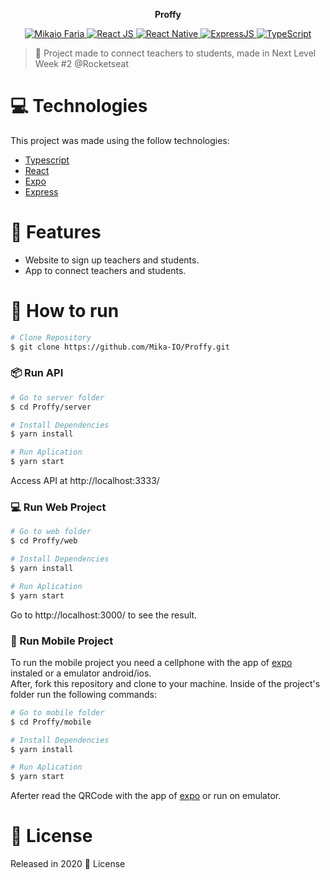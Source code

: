 <p align="center">
   <b>Proffy</b>
</p>

<p align="center">	
   <a href="https://www.linkedin.com/in/mikaiofaria/">
      <img alt="Mikaio Faria" src="https://img.shields.io/badge/-MikaioFaria-8257E5?style=flat&logo=Linkedin&logoColor=white" />
      <img alt="React JS" src="https://img.shields.io/badge/-React JS-8257E5" />
      <img alt="React Native" src="https://img.shields.io/badge/-React Native-8257E5" />
      <img alt="ExpressJS" src="https://img.shields.io/badge/-ExpressJS-8257E5" />
      <img alt="TypeScript" src="https://img.shields.io/badge/-TypeScript-8257E5" />
   </a>
</p>

> :rocket: Project made to connect teachers to students, made in Next Level Week #2 @Rocketseat

# :computer: Technologies
This project was made using the follow technologies:

* [Typescript](https://www.typescriptlang.org/)      
* [React](https://reactjs.org/)      
* [Expo](https://expo.io/)       
* [Express](https://expressjs.com/)      

# :rocket: Features

* Website to sign up teachers and students.
* App to connect teachers and students.

# :construction_worker: How to run
```bash
# Clone Repository
$ git clone https://github.com/Mika-IO/Proffy.git
```
### 📦 Run API

```bash
# Go to server folder
$ cd Proffy/server

# Install Dependencies
$ yarn install

# Run Aplication
$ yarn start
```
Access API at http://localhost:3333/

### 💻 Run Web Project

```bash
# Go to web folder
$ cd Proffy/web

# Install Dependencies
$ yarn install

# Run Aplication
$ yarn start
```
Go to http://localhost:3000/ to see the result.

### 📱 Run Mobile Project
To run the mobile project you need a cellphone with the app of [expo](https://play.google.com/store/apps/details?id=host.exp.exponent) instaled or a emulator android/ios.
<br />
After, fork this repository and clone to your machine. Inside of the project's folder run the following commands:

```bash
# Go to mobile folder
$ cd Proffy/mobile

# Install Dependencies
$ yarn install

# Run Aplication
$ yarn start
```
Aferter read the QRCode with the app of [expo](https://play.google.com/store/apps/details?id=host.exp.exponent) or run on emulator.

# :closed_book: License

Released in 2020 :closed_book: License
